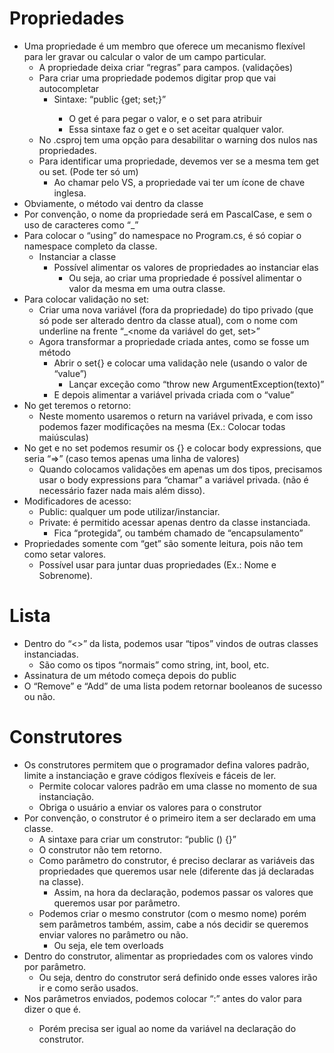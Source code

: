 # Propriedades

* Uma propriedade é um membro que oferece um mecanismo flexível para ler gravar ou calcular o valor de um campo particular.
  * A propriedade deixa criar “regras” para campos. (validações)
  * Para criar uma propriedade podemos digitar prop que vai autocompletar
    * Sintaxe: “public <tipo> <nome> {get; set;}”
      * O get é para pegar o valor, e o set para atribuir
      * Essa sintaxe faz o get e o set aceitar qualquer valor.
  * No .csproj tem uma opção para desabilitar o warning dos nulos nas propriedades.
  * Para identificar uma propriedade, devemos ver se a mesma tem get ou set. (Pode ter só um)
    * Ao chamar pelo VS, a propriedade vai ter um ícone de chave inglesa.
* Obviamente, o método vai dentro da classe
* Por convenção, o nome da propriedade será em PascalCase, e sem o uso de caracteres como “_”
* Para colocar o “using” do namespace no Program.cs, é só copiar o namespace completo da classe.
  * Instanciar a classe
    * Possível alimentar os valores de propriedades ao instanciar elas
      * Ou seja, ao criar uma propriedade é possível alimentar o valor da mesma em uma outra classe.
* Para colocar validação no set:
  * Criar uma nova variável (fora da propriedade) do tipo privado (que só pode ser alterado dentro da classe atual), com o nome com underline na frente “_<nome da variável do get, set>”
  * Agora transformar a propriedade criada antes, como se fosse um método
    * Abrir o set{} e colocar uma validação nele (usando o valor de “value”)
      * Lançar exceção como “throw new ArgumentException(texto)”
    * E depois alimentar a variável privada criada com o “value”
* No get teremos o retorno:
  * Neste momento usaremos o return na variável privada, e com isso podemos fazer modificações na mesma (Ex.: Colocar todas maiúsculas)
* No get e no set podemos resumir os {} e colocar body expressions, que seria “=>” (caso temos apenas uma linha de valores)
  * Quando colocamos validações em apenas um dos tipos, precisamos usar o body expressions para “chamar” a variável privada. (não é necessário fazer nada mais além disso).
* Modificadores de acesso:
  * Public: qualquer um pode utilizar/instanciar.
  * Private: é permitido acessar apenas dentro da classe instanciada.
    * Fica “protegida”, ou também chamado de “encapsulamento”
* Propriedades somente com “get” são somente leitura, pois não tem como setar valores.
  * Possível usar para juntar duas propriedades (Ex.: Nome e Sobrenome).

# Lista
* Dentro do “<>” da lista, podemos usar “tipos” vindos de outras classes instanciadas.
  * São como os tipos “normais” como string, int, bool, etc.
* Assinatura de um método começa depois do public
* O “Remove” e “Add” de uma lista podem retornar booleanos de sucesso ou não.

# Construtores
* Os construtores permitem que o programador defina valores padrão, limite a instanciação e grave códigos flexíveis e fáceis de ler.
  * Permite colocar valores padrão em uma classe no momento de sua instanciação.
  * Obriga o usuário a enviar os valores para o construtor
* Por convenção, o construtor é o primeiro item a ser declarado em uma classe.
  * A sintaxe para criar um construtor: “public <nome da classe atual>() {}”
  * O construtor não tem retorno.
  * Como parâmetro do construtor, é preciso declarar as variáveis das propriedades que queremos usar nele (diferente das já declaradas na classe).
    * Assim, na hora da declaração, podemos passar os valores que queremos usar por parâmetro.
  * Podemos criar o mesmo construtor (com o mesmo nome) porém sem parâmetros também, assim, cabe a nós decidir se queremos enviar valores no parâmetro ou não.
    * Ou seja, ele tem overloads
* Dentro do construtor, alimentar as propriedades com os valores vindo por parâmetro.
  * Ou seja, dentro do construtor será definido onde esses valores irão ir e como serão usados.
* Nos parâmetros enviados, podemos colocar “<nome>:” antes do valor para dizer o que é.
  * Porém precisa ser igual ao nome da variável na declaração do construtor.
